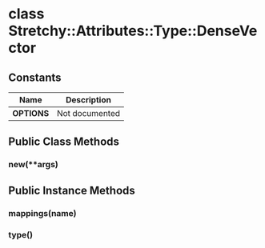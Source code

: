 # class Stretchy::Attributes::Type::DenseVector [](#class-Stretchy::Attributes::Type::DenseVector) [](#top)
 ## Constants
 | Name | Description |
 | ---- | ----------- |
 | **OPTIONS[](#OPTIONS)** | Not documented |
 ## Public Class Methods
 ### new(**args) [](#method-c-new)
 ## Public Instance Methods
 ### mappings(name) [](#method-i-mappings)
 ### type() [](#method-i-type)
 